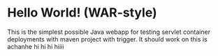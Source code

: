  Hello World! (WAR-style)
===============

This is the simplest possible Java webapp for testing servlet container deployments with maven project with trigger.  It should work on 
this is achanhe  hi hi hi hiiii
